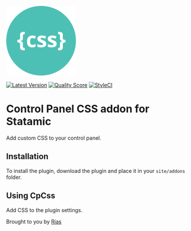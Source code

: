 ![Icon](icon.svg)

[![Latest Version](https://img.shields.io/github/release/rias500/statamic-cp-css.svg?style=flat-square)](https://github.com/rias500/statamic-cp-css/releases)
[![Quality Score](https://img.shields.io/scrutinizer/g/rias500/statamic-cp-css.svg?style=flat-square)](https://scrutinizer-ci.com/g/rias500/statamic-cp-css)
[![StyleCI](https://styleci.io/repos/181874114/shield)](https://styleci.io/repos/181874114)

# Control Panel CSS addon for Statamic

Add custom CSS to your control panel.

## Installation

To install the plugin, download the plugin and place it in your `site/addons` folder.

## Using CpCss

Add CSS to the plugin settings.

Brought to you by [Rias](https://rias.be)

